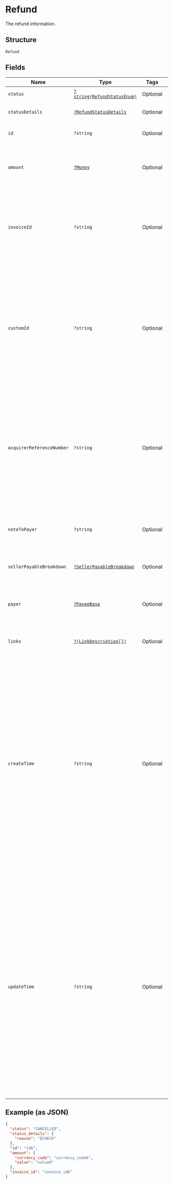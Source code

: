 
# Refund

The refund information.

## Structure

`Refund`

## Fields

| Name | Type | Tags | Description | Getter | Setter |
|  --- | --- | --- | --- | --- | --- |
| `status` | [`?string(RefundStatusEnum)`](../../doc/models/refund-status-enum.md) | Optional | The status of the refund. | getStatus(): ?string | setStatus(?string status): void |
| `statusDetails` | [`?RefundStatusDetails`](../../doc/models/refund-status-details.md) | Optional | The details of the refund status. | getStatusDetails(): ?RefundStatusDetails | setStatusDetails(?RefundStatusDetails statusDetails): void |
| `id` | `?string` | Optional | The PayPal-generated ID for the refund. | getId(): ?string | setId(?string id): void |
| `amount` | [`?Money`](../../doc/models/money.md) | Optional | The currency and amount for a financial transaction, such as a balance or payment due. | getAmount(): ?Money | setAmount(?Money amount): void |
| `invoiceId` | `?string` | Optional | The API caller-provided external invoice number for this order. Appears in both the payer's transaction history and the emails that the payer receives. | getInvoiceId(): ?string | setInvoiceId(?string invoiceId): void |
| `customId` | `?string` | Optional | The API caller-provided external ID. Used to reconcile API caller-initiated transactions with PayPal transactions. Appears in transaction and settlement reports.<br>**Constraints**: *Minimum Length*: `1`, *Maximum Length*: `127`, *Pattern*: `^[A-Za-z0-9-_.,]*$` | getCustomId(): ?string | setCustomId(?string customId): void |
| `acquirerReferenceNumber` | `?string` | Optional | Reference ID issued for the card transaction. This ID can be used to track the transaction across processors, card brands and issuing banks.<br>**Constraints**: *Minimum Length*: `1`, *Maximum Length*: `36`, *Pattern*: `^[a-zA-Z0-9]+$` | getAcquirerReferenceNumber(): ?string | setAcquirerReferenceNumber(?string acquirerReferenceNumber): void |
| `noteToPayer` | `?string` | Optional | The reason for the refund. Appears in both the payer's transaction history and the emails that the payer receives. | getNoteToPayer(): ?string | setNoteToPayer(?string noteToPayer): void |
| `sellerPayableBreakdown` | [`?SellerPayableBreakdown`](../../doc/models/seller-payable-breakdown.md) | Optional | The breakdown of the refund. | getSellerPayableBreakdown(): ?SellerPayableBreakdown | setSellerPayableBreakdown(?SellerPayableBreakdown sellerPayableBreakdown): void |
| `payer` | [`?PayeeBase`](../../doc/models/payee-base.md) | Optional | The details for the merchant who receives the funds and fulfills the order. The merchant is also known as the payee. | getPayer(): ?PayeeBase | setPayer(?PayeeBase payer): void |
| `links` | [`?(LinkDescription[])`](../../doc/models/link-description.md) | Optional | An array of related [HATEOAS links](/docs/api/reference/api-responses/#hateoas-links). | getLinks(): ?array | setLinks(?array links): void |
| `createTime` | `?string` | Optional | The date and time, in [Internet date and time format](https://tools.ietf.org/html/rfc3339#section-5.6). Seconds are required while fractional seconds are optional.<blockquote><strong>Note:</strong> The regular expression provides guidance but does not reject all invalid dates.</blockquote><br>**Constraints**: *Minimum Length*: `20`, *Maximum Length*: `64`, *Pattern*: `^[0-9]{4}-(0[1-9]\|1[0-2])-(0[1-9]\|[1-2][0-9]\|3[0-1])[T,t]([0-1][0-9]\|2[0-3]):[0-5][0-9]:([0-5][0-9]\|60)([.][0-9]+)?([Zz]\|[+-][0-9]{2}:[0-9]{2})$` | getCreateTime(): ?string | setCreateTime(?string createTime): void |
| `updateTime` | `?string` | Optional | The date and time, in [Internet date and time format](https://tools.ietf.org/html/rfc3339#section-5.6). Seconds are required while fractional seconds are optional.<blockquote><strong>Note:</strong> The regular expression provides guidance but does not reject all invalid dates.</blockquote><br>**Constraints**: *Minimum Length*: `20`, *Maximum Length*: `64`, *Pattern*: `^[0-9]{4}-(0[1-9]\|1[0-2])-(0[1-9]\|[1-2][0-9]\|3[0-1])[T,t]([0-1][0-9]\|2[0-3]):[0-5][0-9]:([0-5][0-9]\|60)([.][0-9]+)?([Zz]\|[+-][0-9]{2}:[0-9]{2})$` | getUpdateTime(): ?string | setUpdateTime(?string updateTime): void |

## Example (as JSON)

```json
{
  "status": "CANCELLED",
  "status_details": {
    "reason": "ECHECK"
  },
  "id": "id6",
  "amount": {
    "currency_code": "currency_code6",
    "value": "value0"
  },
  "invoice_id": "invoice_id6"
}
```


